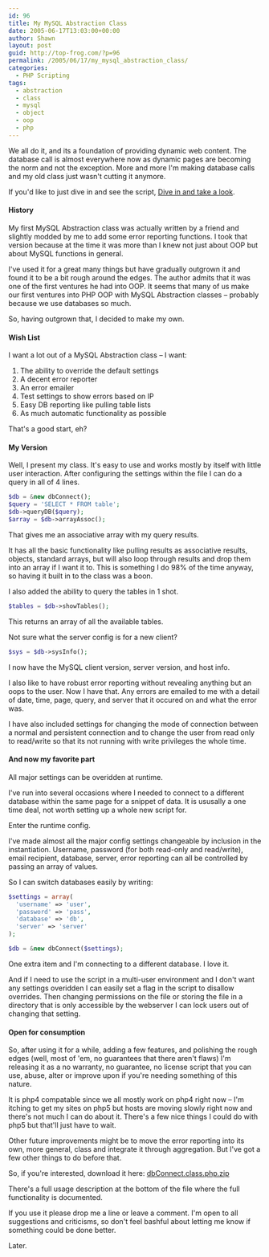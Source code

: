 ```yaml
---
id: 96
title: My MySQL Abstraction Class
date: 2005-06-17T13:03:00+00:00
author: Shawn
layout: post
guid: http://top-frog.com/?p=96
permalink: /2005/06/17/my_mysql_abstraction_class/
categories:
  - PHP Scripting
tags:
  - abstraction
  - class
  - mysql
  - object
  - oop
  - php
---
```

We all do it, and its a foundation of providing dynamic web content. The database call is almost everywhere now as dynamic pages are becoming the norm and not the exception. More and more I'm making database calls and my old class just wasn't cutting it anymore.



If you'd like to just dive in and see the script, [Dive in and take a look](/files/scripts/dbConnect.class.phps).

#### History

My first MySQL Abstraction class was actually written by a friend and slightly modded by me to add some error reporting functions. I took that version because at the time it was more than I knew not just about OOP but about MySQL functions in general.

I've used it for a great many things but have gradually outgrown it and found it to be a bit rough around the edges. The author admits that it was one of the first ventures he had into OOP. It seems that many of us make our first ventures into PHP OOP with MySQL Abstraction classes – probably because we use databases so much.

So, having outgrown that, I decided to make my own.

#### Wish List

I want a lot out of a MySQL Abstraction class – I want:

  1. The ability to override the default settings 
  2. A decent error reporter 
  3. An error emailer 
  4. Test settings to show errors based on IP 
  5. Easy DB reporting like pulling table lists 
  6. As much automatic functionality as possible

That's a good start, eh?

#### My Version

Well, I present my class. It's easy to use and works mostly by itself with little user interaction. After configuring the settings within the file I can do a query in all of 4 lines.

``` php
$db = &new dbConnect();
$query = 'SELECT * FROM table';
$db->queryDB($query);
$array = $db->arrayAssoc();
```

That gives me an associative array with my query results.

It has all the basic functionality like pulling results as associative results, objects, standard arrays, but will also loop through results and drop them into an array if I want it to. This is something I do 98% of the time anyway, so having it built in to the class was a boon.

I also added the ability to query the tables in 1 shot.

``` php
$tables = $db->showTables();
```

This returns an array of all the available tables.

Not sure what the server config is for a new client?

``` php
$sys = $db->sysInfo();
```

I now have the MySQL client version, server version, and host info.

I also like to have robust error reporting without revealing anything but an oops to the user. Now I have that. Any errors are emailed to me with a detail of date, time, page, query, and server that it occured on and what the error was.

I have also included settings for changing the mode of connection between a normal and persistent connection and to change the user from read only to read/write so that its not running with write privileges the whole time.

#### And now my favorite part

All major settings can be overidden at runtime.

I've run into several occasions where I needed to connect to a different database within the same page for a snippet of data. It is ususally a one time deal, not worth setting up a whole new script for.

Enter the runtime config.

I've made almost all the major config settings changeable by inclusion in the instantiation. Username, password (for both read-only and read/write), email recipient, database, server, error reporting can all be controlled by passing an array of values.

So I can switch databases easily by writing:

``` php
$settings = array(
  'username' => 'user',
  'password' => 'pass',
  'database' => 'db',
  'server' => 'server'
);

$db = &new dbConnect($settings);
```

One extra item and I'm connecting to a different database. I love it.

And if I need to use the script in a multi-user environment and I don't want any settings overidden I can easily set a flag in the script to disallow overrides. Then changing permissions on the file or storing the file in a directory that is only accessible by the webserver I can lock users out of changing that setting.

#### Open for consumption

So, after using it for a while, adding a few features, and polishing the rough edges (well, most of 'em, no guarantees that there aren't flaws) I'm releasing it as a no warranty, no guarantee, no license script that you can use, abuse, alter or improve upon if you're needing something of this nature.

It is php4 compatable since we all mostly work on php4 right now – I'm itching to get my sites on php5 but hosts are moving slowly right now and there's not much I can do about it. There's a few nice things I could do with php5 but that'll just have to wait. 

Other future improvements might be to move the error reporting into its own, more general, class and integrate it through aggregation. But I've got a few other things to do before that.

So, if you're interested, download it here: [dbConnect.class.php.zip](/dl/scripts/dbConnect.class.zip)

There's a full usage description at the bottom of the file where the full functionality is documented.

If you use it please drop me a line or leave a comment. I'm open to all suggestions and criticisms, so don't feel bashful about letting me know if something could be done better.

Later.